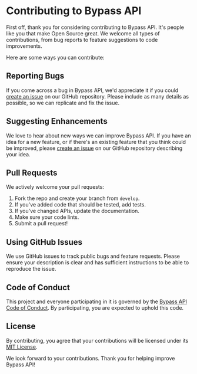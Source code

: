 # Contributing to Bypass API

First off, thank you for considering contributing to Bypass API. It's people like you that make Open Source great. We welcome all types of contributions, from bug reports to feature suggestions to code improvements.

Here are some ways you can contribute:

## Reporting Bugs

If you come across a bug in Bypass API, we'd appreciate it if you could [create an issue](https://github.com/javier-games/app-bypass-api/issues/new) on our GitHub repository. Please include as many details as possible, so we can replicate and fix the issue.

## Suggesting Enhancements

We love to hear about new ways we can improve Bypass API. If you have an idea for a new feature, or if there's an existing feature that you think could be improved, please [create an issue](https://github.com/javier-games/app-bypass-api/issues/new) on our GitHub repository describing your idea.

## Pull Requests

We actively welcome your pull requests:

1. Fork the repo and create your branch from `develop`.
2. If you've added code that should be tested, add tests.
3. If you've changed APIs, update the documentation.
4. Make sure your code lints.
5. Submit a pull request!

## Using GitHub Issues

We use GitHub issues to track public bugs and feature requests. Please ensure your description is clear and has sufficient instructions to be able to reproduce the issue.

## Code of Conduct

This project and everyone participating in it is governed by the [Bypass API Code of Conduct](CODE_OF_CONDUCT.md). By participating, you are expected to uphold this code.

## License

By contributing, you agree that your contributions will be licensed under its [MIT License](LICENSE).

We look forward to your contributions. Thank you for helping improve Bypass API!